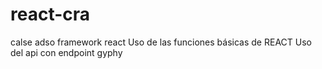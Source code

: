 # react-cra
calse adso framework react
Uso de las funciones básicas de REACT
Uso del api con endpoint gyphy

